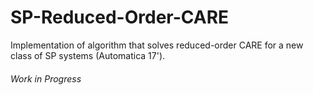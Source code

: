 # SP-Reduced-Order-CARE

Implementation of algorithm that solves reduced-order CARE for a new class of SP systems (Automatica 17').

###### Work in Progress
